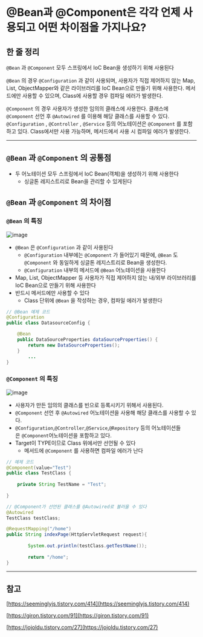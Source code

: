 # @Bean과 @Component은 각각 언제 사용되고 어떤 차이점을 가지나요?

## 한 줄 정리

`@Bean` 과 `@Component` 모두 스프링에서 IoC Bean을 생성하기 위해 사용된다

`@Bean` 의 경우 `@Configuration` 과 같이 사용되며, 사용자가 직접 제어하지 않는 Map, List, ObjectMapper와 같은 라이브러리를 IoC Bean으로 만들기 위해 사용한다.
메서드에만 사용할 수 있으며, Class에 사용할 경우 컴파일 에러가 발생한다.

`@Component` 의 경우 사용자가 생성한 임의의 클래스에 사용한다. 클래스에 `@Component` 선언 후 `@Autowired` 를 이용해 해당 클래스를 사용할 수 있다. 
`@Configuration` , `@Controller` , `@Service`  등의 어노테이션은 `@Component` 를 포함하고 있다. 
Class에서만 사용 가능하며, 메서드에서 사용 시 컴파일 에러가 발생한다.

***

## `@Bean` 과 `@Component` 의 공통점

- 두 어노테이션 모두 스프링에서 IoC Bean(객체)을 생성하기 위해 사용한다
    - 싱글톤 레지스트리로 Bean을 관리할 수 있게된다

## `@Bean` 과 `@Component` 의 차이점

### `@Bean` 의 특징

![image](https://user-images.githubusercontent.com/69177351/234864383-6cd78a04-ad50-4638-8d69-41ac41de0637.png)

- `@Bean` 은 `@Configuration` 과 같이 사용된다
    - `@Configuration` 내부에는 `@Component` 가 들어있기 때문에, `@Bean` 도 `@Component` 와 동일하게 싱글톤 레지스트리로 Bean을 생성한다.
    - `@Configuration` 내부의 메서드에 `@Bean` 어노테이션을 사용한다
- Map, List, ObjectMapper 등 사용자가 직접 제어하지 않는 내/외부 라이브러리를 IoC Bean으로 만들기 위해 사용한다
- 반드시 메서드에만 사용할 수 있다
    - Class 단위에 `@Bean` 을 작성하는 경우, 컴파일 에러가 발생한다

```java
// @Bean 예제 코드
@Configuration
public class DatasourceConfig {

    @Bean
    public DataSourceProperties dataSourceProperties() {
        return new DataSourceProperties();
    }
		...
}
```

### `@Component` 의 특징

![image](https://user-images.githubusercontent.com/69177351/234864551-257eb500-1587-4c13-91c7-3745793dec94.png)

- 사용자가 만든 임의의 클래스를 빈으로 등록시키기 위해서 사용된다.
- `@Component` 선언 후 `@Autowired` 어노테이션을 사용해 해당 클래스를 사용할 수 있다.
- `@Configuration`,`@Controller`,`@Service`,`@Repository` 등의 어노테이션들은 `@Component`어노테이션을 포함하고 있다.
- Target이 TYPE이므로 Class 위에서만 선언될 수 있다
    - 메서드에 `@Component` 를 사용하면 컴파일 에러가 난다

```java
// 예제 코드
@Component(value="Test")
public class TestClass {
	
	private String TestName = "Test";
	
}
```

```java
// @Component가 선언된 클래스를 @Autowired로 불러올 수 있다
@Autowired
TestClass testClass;

@RequestMapping("/home")
public String indexPage(HttpServletRequest request){	
	
		System.out.println(testClass.getTestName());	
	
		return "/home";
}
```

***

## 참고

[https://seeminglyjs.tistory.com/414](https://seeminglyjs.tistory.com/414)

[https://giron.tistory.com/91](https://giron.tistory.com/91)

[https://jojoldu.tistory.com/27](https://jojoldu.tistory.com/27)
